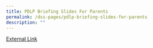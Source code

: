 ```yaml
---
title: PDLP Briefing Slides For Parents
permalink: /dss-pages/pdlp-briefing-slides-for-parents
description: ""
---
```

<a href="https://sites.google.com/a/dunearn.edu.sg/dunearn-secondary-school-documents-and-forms/">External Link</a>